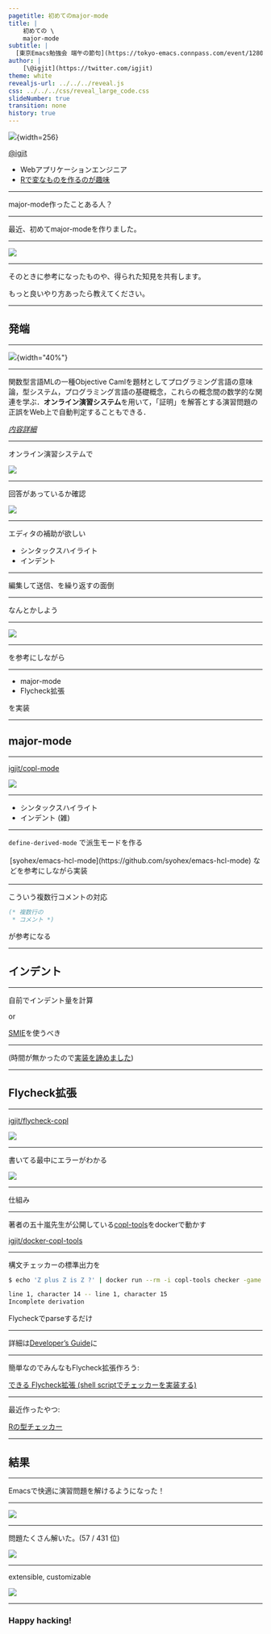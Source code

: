 ```yaml
---
pagetitle: 初めてのmajor-mode
title: |
    初めての \
    major-mode
subtitle: |
  [東京Emacs勉強会 端午の節句](https://tokyo-emacs.connpass.com/event/128038/)
author: |
    [\@igjit](https://twitter.com/igjit)
theme: white
revealjs-url: ../../../reveal.js
css: ../../../css/reveal_large_code.css
slideNumber: true
transition: none
history: true
---
```


![](https://igjit.github.io/images/avatar.png){width=256}

[\@igjit](https://twitter.com/igjit)

- Webアプリケーションエンジニア
- [Rで変なものを作るのが趣味](https://igjit.github.io/slides/)

---

major-mode作ったことある人？

---

最近、初めてmajor-modeを作りました。

---

<p class="text-small">
<https://igjit.github.io/posts/2019/04/emacs-lisp-for-copl/>
</p>

![](images/ss-blog.png)

---

そのときに参考になったものや、得られた知見を共有します。

もっと良いやり方あったら教えてください。

---

## 発端

---

![](../../04/typrr/images/copl.jpg){width="40%"}

---

関数型言語MLの一種Objective Camlを題材としてプログラミング言語の意味論，型システム，プログラミング言語の基礎概念，これらの概念間の数学的な関連を学ぶ．**オンライン演習システム**を用いて，「証明」を解答とする演習問題の正誤をWeb上で自動判定することもできる．

*[内容詳細](http://www.saiensu.co.jp/?page=book_details&ISBN=ISBN978-4-7819-1285-1)*

---

オンライン演習システムで

![](images/ss-cgi1.png)

---

回答があっているか確認

![](images/ss-cgi2.png)

---

エディタの補助が欲しい

- シンタックスハイライト
- インデント

---

編集して送信、を繰り返すの面倒

---

なんとかしよう

---

<p class="text-small">
<http://www.wilfred.me.uk/blog/2015/03/19/adding-a-new-language-to-emacs/>
</p>

![](images/ss-new-language.png)

---

を参考にしながら

---

- major-mode
- Flycheck拡張

を実装

---

## major-mode

---

[igjit/copl-mode](https://github.com/igjit/copl-mode)

![](images/copl-mode.png)

---

- シンタックスハイライト
- インデント (雑)

---

`define-derived-mode` で派生モードを作る

<div class="fragment" style="padding: 0.2em">
[syohex/emacs-hcl-mode](https://github.com/syohex/emacs-hcl-mode) などを参考にしながら実装
</div>

---

こういう複数行コメントの対応

```ml
(* 複数行の
 * コメント *)
```

<div class="fragment">
<http://emacs.rubikitch.com/syntax-table-beginner/> が参考になる
</div>

---

## インデント

---

自前でインデント量を計算

or

[SMIE](https://www.gnu.org/software/emacs/manual/html_node/elisp/SMIE.html)を使うべき

---

(時間が無かったので[実装を諦めました](https://github.com/igjit/copl-mode/blob/87d4633afd2232f1b2652d6dd03fb6dc7d4f28a1/copl-mode.el#L306))

---

## Flycheck拡張

---

[igjit/flycheck-copl](https://github.com/igjit/flycheck-copl)

![](images/flycheck.png)

---

書いてる最中にエラーがわかる

![](images/flycheck.png)

---

仕組み

---

著者の五十嵐先生が公開している[copl-tools](https://github.com/aigarashi/copl-tools)をdockerで動かす

[igjit/docker-copl-tools](https://github.com/igjit/docker-copl-tools)

---

構文チェッカーの標準出力を

```sh
$ echo 'Z plus Z is Z ?' | docker run --rm -i copl-tools checker -game Nat

line 1, character 14 -- line 1, character 15
Incomplete derivation
```

Flycheckでparseするだけ

---

詳細は[Developer’s Guide](https://www.flycheck.org/en/latest/developer/developing.html)に

---

簡単なのでみんなもFlycheck拡張作ろう:

[できる Flycheck拡張 (shell scriptでチェッカーを実装する)](https://igjit.github.io/posts/2019/04/flycheck-in-shell/)

---

最近作ったやつ:

[Rの型チェッカー](https://igjit.github.io/slides/2019/04/typrr/#/20)

---

## 結果

---

Emacsで快適に演習問題を解けるようになった！

---

![](images/ss-rank1.png)

---

問題たくさん解いた。(57 / 431 位)

![](images/ss-rank2.png)

---

extensible, customizable

![](images/ss-gnu-emacs.png)

<p class="text-small">
<https://www.gnu.org/software/emacs/>
</p>

---

### Happy hacking!
